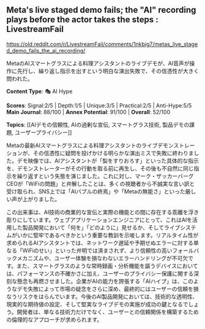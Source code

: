 ## Meta's live staged demo fails; the "AI" recording plays before the actor takes the steps : LivestreamFail

https://old.reddit.com/r/LivestreamFail/comments/1nkbig7/metas_live_staged_demo_fails_the_ai_recording/

MetaのAIスマートグラスによる料理アシスタントのライブデモが、AI音声が操作に先行し、繰り返し指示を出すという明白な演出失敗で、その信憑性が大きく問われた。

**Content Type**: 🎭 AI Hype

**Scores**: Signal:2/5 | Depth:1/5 | Unique:3/5 | Practical:2/5 | Anti-Hype:5/5
**Main Journal**: 88/100 | **Annex Potential**: 91/100 | **Overall**: 52/100

**Topics**: [[AIデモの信頼性, AIの過剰な宣伝, スマートグラス技術, 製品デモの課題, ユーザープライバシー]]

Metaの最新AIスマートグラスによる料理アシスタントのライブデモンストレーションが、その信憑性に疑問を投げかける明らかな演出ミスで失敗に終わりました。デモ映像では、AIアシスタントが「梨をすりおろす」といった具体的な指示を、デモンストレーターがその行動を取る前に再生し、その後も不自然に同じ指示を繰り返すという失態を演じました。これに対し、マーク・ザッカーバーグCEOが「WiFiの問題」と弁解したことは、多くの視聴者から不誠実な言い訳と受け取られ、SNS上では「AIバブルの終焉」や「Metaの無能さ」といった厳しい声が上がりました。

この出来事は、AI技術の商業的な宣伝と実際の機能との間に存在する乖離を浮き彫りにしています。ウェブアプリケーションエンジニアにとって、これはAIを活用した製品開発において「何を」「どのように」見せるか、そしてライブシステムがいかに堅牢であるべきかという重要な教訓を示唆します。リアルタイム性が求められるAIアシスタントでは、ネットワーク遅延や予期せぬエラーに対する単なる「WiFiのせい」といった弁明では済まされず、より信頼性の高いフォールバックメカニズムや、ユーザー体験を損なわないエラーハンドリングが不可欠です。また、スマートグラスのような常時録画・分析機能を謳うデバイスにおいては、パフォーマンスの不確かさに加え、ユーザーのプライバシー保護に関する深刻な懸念も再燃させました。企業がAIの能力を誇張する「AIハイプ」は、このようなデモ失敗によって市場の疑念をさらに深め、最終的にはユーザーの信頼を損なうリスクをはらんでいます。今後のAI製品開発においては、技術的な透明性、現実的な期待値の設定、そして堅実なライブデモの実施が成功の鍵となるでしょう。開発者は、単なる技術力だけでなく、ユーザーとの信頼関係を構築するための倫理的なアプローチが求められます。